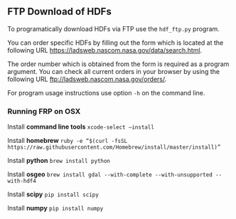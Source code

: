 ## FTP Download of HDFs

To programatically download HDFs via FTP use the `hdf_ftp.py` program. 

You can order specific HDFs by filling out the form which is located at the following URL <https://ladsweb.nascom.nasa.gov/data/search.html>.

The order number which is obtained from the form is required as a program argument. You can check all current orders in your browser by using the following URL <ftp://ladsweb.nascom.nasa.gov/orders/>.

For program usage instructions use option `-h` on the command line.

### Running FRP on OSX

Install **command line tools** `xcode-select –install`

Install **homebrew** `ruby -e “$(curl -fsSL https://raw.githubusercontent.com/Homebrew/install/master/install)”`

Install **python** `brew install python`

Install **osgeo** `brew install gdal --with-complete --with-unsupported --with-hdf4`

Install **scipy** `pip install scipy`

Install **numpy** `pip install numpy`
